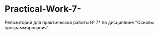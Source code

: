 # Practical-Work-7-
Репозиторий для практической работы № 7* по дисциплине "Основы программирования".
